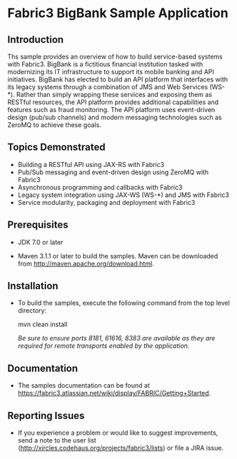 Fabric3 BigBank Sample Application
====================================

Introduction
----------------
 Ths sample provides an overview of how to build service-based systems with Fabric3. BigBank is a fictitious financial institution tasked with modernizing its
 IT infrastructure to support its mobile banking and API initiatives. BigBank has elected to build an API platform that interfaces with its legacy systems
 through a combination of JMS and Web Services (WS-*). Rather than simply wrapping these services and exposing them as RESTful resources, the API platform
 provides additional capabilities and features such as fraud monitoring. The API platform uses event-driven design (pub/sub channels) and modern messaging
 technologies such as ZeroMQ to achieve these goals.

Topics Demonstrated
--------------------
* Building a RESTful API using JAX-RS with Fabric3
* Pub/Sub messaging and event-driven design using ZeroMQ with Fabric3
* Asynchronous programming and callbacks with Fabric3
* Legacy system integration using JAX-WS (WS-*) and JMS with Fabric3
* Service modularity, packaging and deployment with Fabric3


Prerequisites
----------------

* JDK 7.0 or later

* Maven 3.1.1 or later to build the samples. Maven can be downloaded from http://maven.apache.org/download.html.


Installation
----------------

* To build the samples, execute the following command from the top level directory:


	mvn clean install

  _Be sure to ensure ports 8181, 61616, 8383 are available as they are required for remote transports enabled by the application._


Documentation
----------------

* The samples documentation can be found at https://fabric3.atlassian.net/wiki/display/FABRIC/Getting+Started.

Reporting Issues
----------------

* If you experience a problem or would like to suggest improvements, send a note to the user list (http://xircles.codehaus.org/projects/fabric3/lists)
  or file a JIRA issue.



